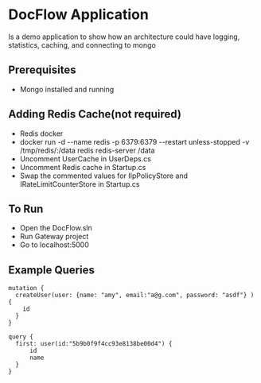 # DocFlow Application
Is a demo application to show how an architecture could have logging, statistics, caching, and connecting to mongo

## Prerequisites
* Mongo installed and running

## Adding Redis Cache(not required)
* Redis docker
* docker run -d --name redis -p 6379:6379 --restart unless-stopped -v /tmp/redis/:/data redis redis-server /data
* Uncomment UserCache in UserDeps.cs
* Uncomment Redis cache in Startup.cs
* Swap the commented values for IIpPolicyStore and IRateLimitCounterStore in Startup.cs

## To Run
* Open the DocFlow.sln
* Run Gateway project
* Go to localhost:5000

## Example Queries
```
mutation {
  createUser(user: {name: "amy", email:"a@g.com", password: "asdf"} ) {
    id
  }
}

query {
  first: user(id:"5b9b0f9f4cc93e8138be00d4") {
      id
      name
  }
}
```